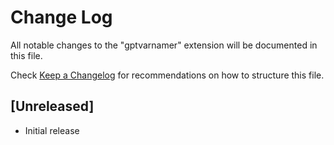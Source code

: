 # Change Log

All notable changes to the "gptvarnamer" extension will be documented in this file.

Check [Keep a Changelog](http://keepachangelog.com/) for recommendations on how to structure this file.

## [Unreleased]

- Initial release